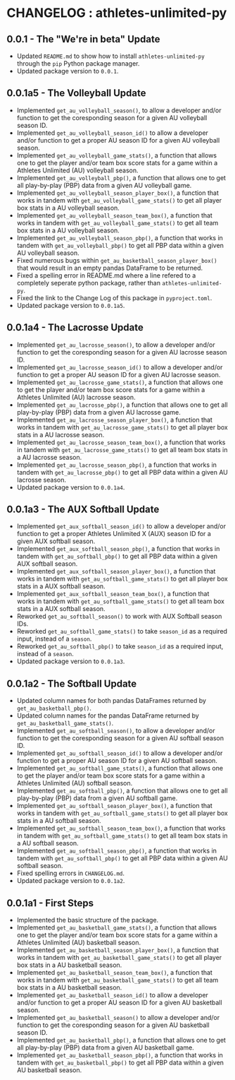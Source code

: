 # CHANGELOG : athletes-unlimited-py

## 0.0.1 - The "We're in beta" Update

- Updated `README.md` to show how to install `athletes-unlimited-py` through the `pip` Python package manager.
- Updated package version to `0.0.1`.

## 0.0.1a5 - The Volleyball Update

- Implemented `get_au_volleyball_season()`, to allow a developer and/or function to get the coresponding season for a given AU volleyball season ID.
- Implemented `get_au_volleyball_season_id()` to allow a developer and/or function to get a proper AU season ID for a given AU volleyball season.
- Implemented `get_au_volleyball_game_stats()`, a function that allows one to get the player and/or team box score stats for a game within a Athletes Unlimited (AU) volleyball season.
- Implemented `get_au_volleyball_pbp()`, a function that allows one to get all play-by-play (PBP) data from a given AU volleyball game.
- Implemented `get_au_volleyball_season_player_box()`, a function that works in tandem with `get_au_volleyball_game_stats()` to get all player box stats in a AU volleyball season.
- Implemented `get_au_volleyball_season_team_box()`, a function that works in tandem with `get_au_volleyball_game_stats()` to get all team box stats in a AU volleyball season.
- Implemented `get_au_volleyball_season_pbp()`, a function that works in tandem with `get_au_volleyball_pbp()` to get all PBP data within a given AU volleyball season.
- Fixed numerous bugs within `get_au_basketball_season_player_box()` that would result in an empty pandas DataFrame to be returned.
- Fixed a spelling error in README.md where a line refered to a completely seperate python package, rather than `athletes-unlimited-py`.
- Fixed the link to the Change Log of this package in `pyproject.toml`.
- Updated package version to `0.0.1a5`.

## 0.0.1a4 - The Lacrosse Update

- Implemented `get_au_lacrosse_season()`, to allow a developer and/or function to get the coresponding season for a given AU lacrosse season ID.
- Implemented `get_au_lacrosse_season_id()` to allow a developer and/or function to get a proper AU season ID for a given AU lacrosse season.
- Implemented `get_au_lacrosse_game_stats()`, a function that allows one to get the player and/or team box score stats for a game within a Athletes Unlimited (AU) lacrosse season.
- Implemented `get_au_lacrosse_pbp()`, a function that allows one to get all play-by-play (PBP) data from a given AU lacrosse game.
- Implemented `get_au_lacrosse_season_player_box()`, a function that works in tandem with `get_au_lacrosse_game_stats()` to get all player box stats in a AU lacrosse season.
- Implemented `get_au_lacrosse_season_team_box()`, a function that works in tandem with `get_au_lacrosse_game_stats()` to get all team box stats in a AU lacrosse season.
- Implemented `get_au_lacrosse_season_pbp()`, a function that works in tandem with `get_au_lacrosse_pbp()` to get all PBP data within a given AU lacrosse season.
- Updated package version to `0.0.1a4`.

## 0.0.1a3 - The AUX Softball Update

- Implemented `get_aux_softball_season_id()` to allow a developer and/or function to get a proper Athletes Unlimited X (AUX) season ID for a given AUX softball season.
- Implemented `get_aux_softball_season_pbp()`, a function that works in tandem with `get_au_softball_pbp()` to get all PBP data within a given AUX softball season.
- Implemented `get_aux_softball_season_player_box()`, a function that works in tandem with `get_au_softball_game_stats()` to get all player box stats in a AUX softball season.
- Implemented `get_aux_softball_season_team_box()`, a function that works in tandem with `get_au_softball_game_stats()` to get all team box stats in a AUX softball season.
- Reworked `get_au_softball_season()` to work with AUX Softball season IDs.
- Reworked `get_au_softball_game_stats()` to take `season_id` as a required input, instead of a `season`.
- Reworked `get_au_softball_pbp()` to take `season_id` as a required input, instead of a `season`.
- Updated package version to `0.0.1a3`.

## 0.0.1a2 - The Softball Update

- Updated column names for both pandas DataFrames returned by `get_au_basketball_pbp()`.
- Updated column names for the pandas DataFrame returned by `get_au_basketball_game_stats()`.
- Implemented `get_au_softball_season()`, to allow a developer and/or function to get the coresponding season for a given AU softball season ID.
- Implemented `get_au_softball_season_id()` to allow a developer and/or function to get a proper AU season ID for a given AU softball season.
- Implemented `get_au_softball_game_stats()`, a function that allows one to get the player and/or team box score stats for a game within a Athletes Unlimited (AU) softball season.
- Implemented `get_au_softball_pbp()`, a function that allows one to get all play-by-play (PBP) data from a given AU softball game.
- Implemented `get_au_softball_season_player_box()`, a function that works in tandem with `get_au_softball_game_stats()` to get all player box stats in a AU softball season.
- Implemented `get_au_softball_season_team_box()`, a function that works in tandem with `get_au_softball_game_stats()` to get all team box stats in a AU softball season.
- Implemented `get_au_softball_season_pbp()`, a function that works in tandem with `get_au_softball_pbp()` to get all PBP data within a given AU softball season.
- Fixed spelling errors in `CHANGELOG.md`.
- Updated package version to `0.0.1a2`.

## 0.0.1a1 - First Steps

- Implemented the basic structure of the package.
- Implemented `get_au_basketball_game_stats()`, a function that allows one to get the player and/or team box score stats for a game within a Athletes Unlimited (AU) basketball season.
- Implemented `get_au_basketball_season_player_box()`, a function that works in tandem with `get_au_basketball_game_stats()` to get all player box stats in a AU basketball season.
- Implemented `get_au_basketball_season_team_box()`, a function that works in tandem with `get_au_basketball_game_stats()` to get all team box stats in a AU basketball season.
- Implemented `get_au_basketball_season_id()` to allow a developer and/or function to get a proper AU season ID for a given AU basketball season.
- Implemented `get_au_basketball_season()` to allow a developer and/or function to get the coresponding season for a given AU basketball season ID.
- Implemented `get_au_basketball_pbp()`, a function that allows one to get all play-by-play (PBP) data from a given AU basketball game.
- Implemented `get_au_basketball_season_pbp()`, a function that works in tandem with `get_au_basketball_pbp()` to get all PBP data within a given AU basketball season.
